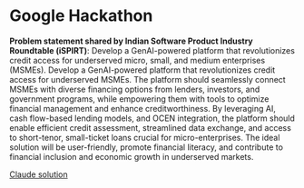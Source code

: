 # Google Hackathon

**Problem statement shared by Indian Software Product Industry Roundtable (iSPIRT)**: Develop a GenAI-powered platform that revolutionizes credit access for underserved micro, small, and medium enterprises (MSMEs). Develop a GenAI-powered platform that revolutionizes credit access for underserved MSMEs. The platform should seamlessly connect MSMEs with diverse financing options from lenders, investors, and government programs, while empowering them with tools to optimize financial management and enhance creditworthiness. By leveraging AI, cash flow-based lending models, and OCEN integration, the platform should enable efficient credit assessment, streamlined data exchange, and access to short-tenor, small-ticket loans crucial for micro-enterprises. The ideal solution will be user-friendly, promote financial literacy, and contribute to financial inclusion and economic growth in underserved markets.

[Claude solution](https://claude.ai/chat/404d2320-3e4f-429b-a9f7-a1e9b57344ea)
